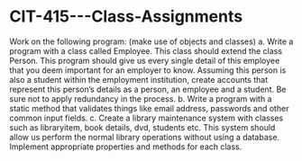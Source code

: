 # CIT-415---Class-Assignments
Work on the following program: (make use of objects and classes)
a.
Write a program with a class called Employee. This class should extend the class Person. This program should give us every single detail of this employee that you deem important for an employer to know. Assuming this person is also a student within the employment institution, create accounts that represent this person’s details as a person, an employee and a student. Be sure not to apply redundancy in the process.
b.
Write a program with a static method that validates things like email address, passwords and other common input fields.
c.
Create a library maintenance system with classes such as libraryitem, book details, dvd, students etc. This system should allow us perform the normal library operations without using a database. Implement appropriate properties and methods for each class.
